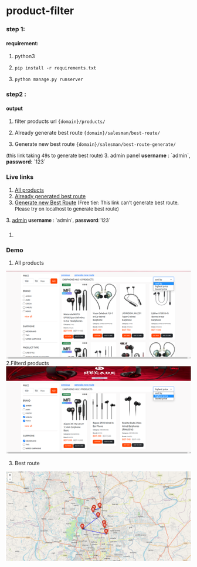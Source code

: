 # product-filter
### step 1:
#### requirement:
1. python3
2.     pip install -r requirements.txt
3.     python manage.py runserver

### step2 :
#### output 
1. filter products url
`{domain}/products/`

1. Already generate best route
`{domain}/salesman/best-route/`

2. Generate new best route 
`{domain}/salesman/best-route-generate/` <br>
<span style="font-size:13px">
(this link taking 49s to generate best route)
</span>
3. admin panel 
  <b>username</b> : `admin`,
  <b>password</b>: `123`



### Live links
1. <a href="https://mehedihasan.pythonanywhere.com/" target="_blank" style="text-decoration:underline">All products</a> 
2. <a href="https://mehedihasan.pythonanywhere.com/salesman/best-route/" target="_blank" style="text-decoration:underline">Already generated best route</a>
3. <a href="http://mehedihasan.pythonanywhere.com/salesman/best-route-generate/ " target="_blank" style="text-decoration:underline">Generate new Best Route</a><span style="font-size:13px">
(Free tier: This link can't generate best route, Please  try on localhost to generate best route)
</span>
3. <a href="http://mehedihasan.pythonanywhere.com/salesman/best-route-generate/admin/ " target="_blank" style="text-decoration:underline">admin</a><span style="font-size:13px">
  <b>username</b> : `admin`,
  <b>password</b>:`123`
</span>

### 
1.

### Demo 
1. All products
<img src="demo/all_product.png" >
2.Filterd products

<img src="demo/filtered.png" >

3. Best route 
<img src="demo/best_route.png" >
